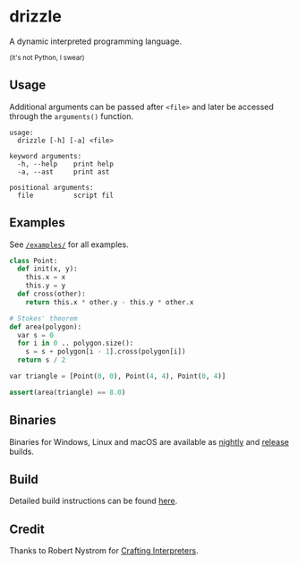 # drizzle
A dynamic interpreted programming language.

<sup>(it's not Python, I swear)</sup>

## Usage
Additional arguments can be passed after `<file>` and later be accessed through the `arguments()` function.

```
usage:
  drizzle [-h] [-a] <file>

keyword arguments:
  -h, --help    print help
  -a, --ast     print ast

positional arguments:
  file          script fil
```

## Examples
See [`/examples/`](/examples/) for all examples.

```python
class Point:
  def init(x, y):
    this.x = x
    this.y = y
  def cross(other):
    return this.x * other.y - this.y * other.x

# Stokes' theorem
def area(polygon):
  var s = 0
  for i in 0 .. polygon.size():
    s = s + polygon[i - 1].cross(polygon[i])
  return s / 2

var triangle = [Point(0, 0), Point(4, 4), Point(0, 4)]

assert(area(triangle) == 8.0)
```

## Binaries
Binaries for Windows, Linux and macOS are available as [nightly](https://nightly.link/jsmolka/drizzle/workflows/build/master) and [release](https://github.com/jsmolka/drizzle/releases) builds.

## Build
Detailed build instructions can be found [here](BUILD.md).

## Credit
Thanks to Robert Nystrom for [Crafting Interpreters](https://www.craftinginterpreters.com).
